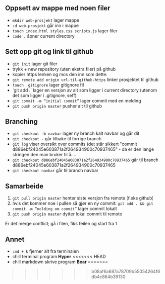 ## Oppsett av mappe med noen filer
* `mkdir web-prosjekt` lager mappe
* `cd web-prosjekt` går inn i mappe
* `touch index.html styles.css scripts.js` lager filer
* `code .` åpner current directory

## Sett opp git og link til github
* `git init` lager git filer
* trykk + new repository (uten ekstra filer) på github
* kopier https lenken og mos den inn som dette:
* `git remote add origin url-til-github-https` linker prosjektet til github
* `touch .gitignore` lager gitignore fil
* 'git add .` lager en versjon av alt som ligger i current directory (utenom det som ligger i .gitignore, seff)
* `git commit -m “initial commit”` lager commit med en melding
* `git push origin master` pusher alt til github

## Branching
* `git checkout -b navbar` lager ny branch kalt navbar og går dit
* `git checkout -` går tilbake til forrige branch 
* `git log` viser oversikt over commits (det står sikkert "commit d886ebf24045e603871a2f264934900c70937465" - da er den lange stringen den man bruker til å.... 
* `git checkout d886ebf24045e603871a2f264934900c70937465` går til branch d886ebf24045e603871a2f264934900c70937465 
* `git checkout navbar` går til branch navbar 

## Samarbeide
1. `git pull origin master` henter siste versjon fra remote (f.eks github)
2. hvis det kommer noe i pullen så gjør en ny commit:
`git add . && git commit -m “melding om commit”` lager commit lokalt
3. `git push origin master` dytter lokal commit til remote

Er det merge conflict; gå i filen, fiks feilen og start fra 1

## Annet
* `cmd + k` fjerner alt fra terminalen
* chill terminal program **Hyper**
<<<<<<< HEAD
* chill markdown skrive program **Bear**
=======

>>>>>>> b08af6a687a78709b55054264f6db4c864b39130
